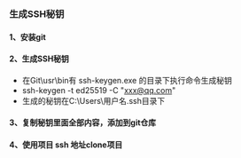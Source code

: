 ### 生成SSH秘钥
#### 1、安装git
#### 2、生成SSH秘钥
* 在Git\usr\bin有 ssh-keygen.exe 的目录下执行命令生成秘钥
* ssh-keygen -t ed25519 -C "xxx@qq.com"
* 生成的秘钥在C:\Users\用户名\.ssh目录下

#### 3、复制秘钥里面全部内容，添加到git仓库
#### 4、使用项目 ssh 地址clone项目



